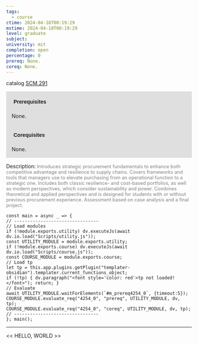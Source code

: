 ```yaml
---
tags:
  - course
ctime: 2024-04-18T00:19:29
mstime: 2024-04-18T00:19:29
level: graduate
subject: 
university: mit
completion: open
percentage: 0
prereq: None.
coreq: None.
---
```


catalog [SCM.291](http://student.mit.edu/catalog/mSCMa.html#SCM.291)

<span style="display: block; padding: 15px; background-color: rgb(100, 100, 100, 0.2);"><font id="m_prereq4254_0" style="display: block; font-family: Arial, sans-serif; font-weight: bold; padding: 5px">Prerequisites</font><br><span id="prereq4254_0">None.</span></span>
<span style="display: block; padding: 15px; background-color: rgb(100, 100, 100, 0.2);"><font id="m_coreq4254_0" style="display: block; font-family: Arial, sans-serif; font-weight: bold; padding: 5px">Corequisites</font><br><span id="coreq4254_0">None.</span></span>

<font style="">Description:</font>
<font style="color: grey; font-size: 0.8rem;">Introduces strategic procurement fundamentals to enhance both competitive advantage and resilience to supply chains. Covers frameworks and tools that managers use to elevate purchasing from an operational function to a strategic one. Includes both classic resilience- and cost-based portfolios, as well as modern perspectives, which consider sustainability and power. Combines theoretical and applied perspectives and is designed for students with or without previous procurement experience. Assessment based on case analysis and a final project.</font>

```dataviewjs
const main = async _ => {
// --------------------------------
// Load modules
if (!module.exports.utility) dv.executeJs(await dv.io.load("Scripts/utility.js"));
const UTILITY_MODULE = module.exports.utility;
if (!module.exports.course) dv.executeJs(await dv.io.load("Scripts/course.js"));
const COURSE_MODULE = module.exports.course;
// Load tp
let tp = this.app.plugins.getPlugin("templater-obsidian").templater.current_functions_object;
if (!tp) { dv.paragraph("<font style='color: red'>tp not loaded!</font>"); return; }
// Evaluate
await UTILITY_MODULE.waitForElements(`#m_prereq4254_0`, {timeout:5});
COURSE_MODULE.evaluate_req("4254_0", "prereq", UTILITY_MODULE, dv, tp);
COURSE_MODULE.evaluate_req("4254_0", "coreq", UTILITY_MODULE, dv, tp);
// --------------------------------
}; main();
```

---

<< HELLO, WORLD >>
